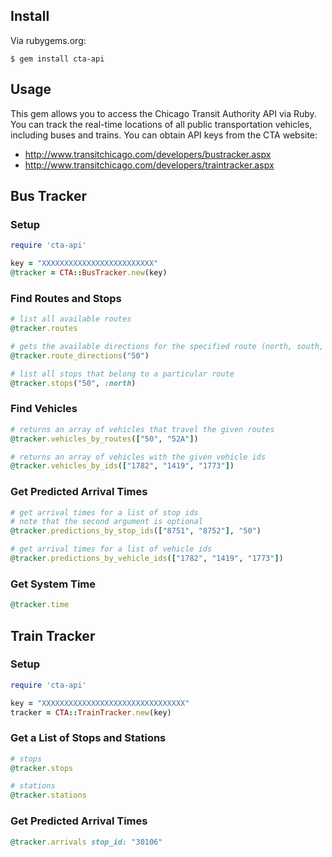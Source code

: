 ## Install

Via rubygems.org:

```
$ gem install cta-api
```

## Usage

This gem allows you to access the Chicago Transit Authority API via Ruby. You can track the real-time locations of all public transportation vehicles, including buses and trains. You can obtain API keys from the CTA website:

* http://www.transitchicago.com/developers/bustracker.aspx
* http://www.transitchicago.com/developers/traintracker.aspx

## Bus Tracker

### Setup

``` ruby
require 'cta-api'

key = "XXXXXXXXXXXXXXXXXXXXXXXXX"
@tracker = CTA::BusTracker.new(key)
```

### Find Routes and Stops

``` ruby
# list all available routes
@tracker.routes

# gets the available directions for the specified route (north, south, etc.)
@tracker.route_directions("50")

# list all stops that belong to a particular route
@tracker.stops("50", :north)
```

### Find Vehicles

``` ruby
# returns an array of vehicles that travel the given routes
@tracker.vehicles_by_routes(["50", "52A"])

# returns an array of vehicles with the given vehicle ids
@tracker.vehicles_by_ids(["1782", "1419", "1773"])
```

### Get Predicted Arrival Times

``` ruby
# get arrival times for a list of stop ids
# note that the second argument is optional
@tracker.predictions_by_stop_ids(["8751", "8752"], "50")

# get arrival times for a list of vehicle ids
@tracker.predictions_by_vehicle_ids(["1782", "1419", "1773"])
```

### Get System Time
``` ruby
@tracker.time
```

## Train Tracker

### Setup

``` ruby
require 'cta-api'

key = "XXXXXXXXXXXXXXXXXXXXXXXXXXXXXXXX"
tracker = CTA::TrainTracker.new(key)
```

### Get a List of Stops and Stations

``` ruby
# stops
@tracker.stops

# stations
@tracker.stations
```

### Get Predicted Arrival Times

``` ruby
@tracker.arrivals stop_id: "30106"
```